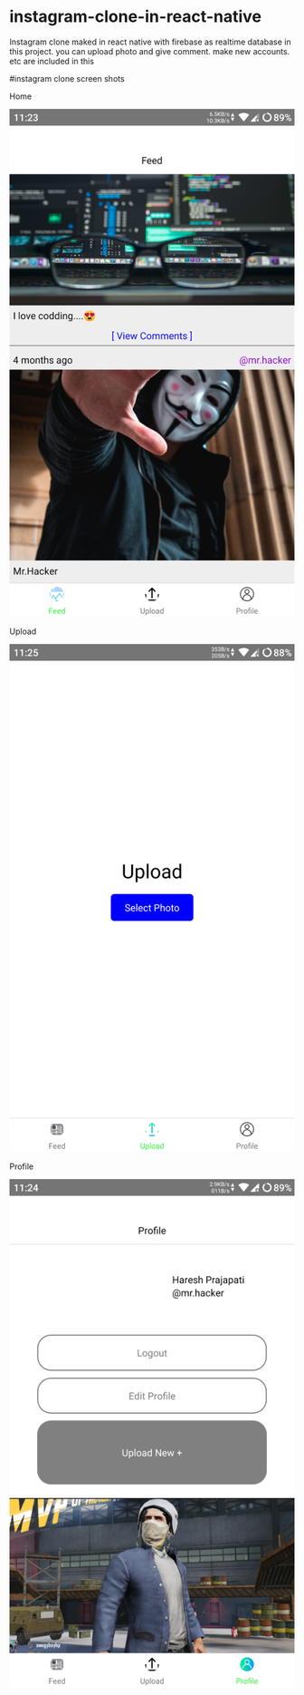 # instagram-clone-in-react-native
Instagram clone maked in react native with firebase as realtime database in this project. you can upload photo and give comment. make new accounts. etc are included in this

#instagram clone screen shots

Home

![GitHub Logo](/pic/home.png)

Upload

![GitHub Logo](/pic/upload.png)

Profile

![GitHub Logo](/pic/profile.png)
